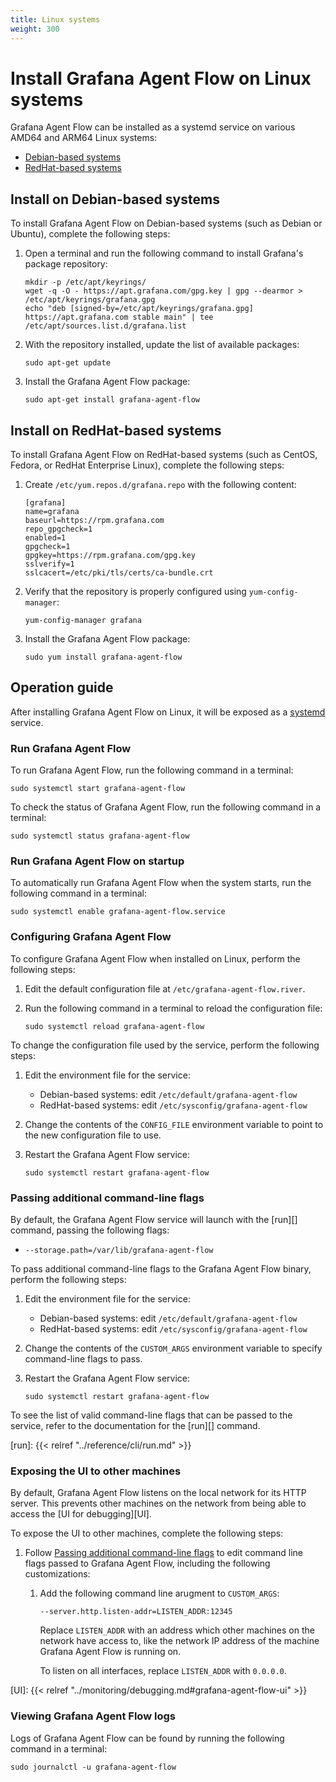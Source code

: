 ```yaml
---
title: Linux systems
weight: 300
---
```


# Install Grafana Agent Flow on Linux systems

Grafana Agent Flow can be installed as a systemd service on various AMD64 and
ARM64 Linux systems:

* [Debian-based systems](#install-on-debian-based-systems)
* [RedHat-based systems](#install-on-redhat-based-systems)

## Install on Debian-based systems

To install Grafana Agent Flow on Debian-based systems (such as Debian or
Ubuntu), complete the following steps:

1. Open a terminal and run the following command to install Grafana's package repository:

   ```shell
   mkdir -p /etc/apt/keyrings/
   wget -q -O - https://apt.grafana.com/gpg.key | gpg --dearmor > /etc/apt/keyrings/grafana.gpg
   echo "deb [signed-by=/etc/apt/keyrings/grafana.gpg] https://apt.grafana.com stable main" | tee /etc/apt/sources.list.d/grafana.list
   ```

2. With the repository installed, update the list of available packages:

   ```shell
   sudo apt-get update
   ```

3. Install the Grafana Agent Flow package:

   ```shell
   sudo apt-get install grafana-agent-flow
   ```

## Install on RedHat-based systems

To install Grafana Agent Flow on RedHat-based systems (such as CentOS, Fedora,
or RedHat Enterprise Linux), complete the following steps:

1. Create `/etc/yum.repos.d/grafana.repo` with the following content:

   ```
   [grafana]
   name=grafana
   baseurl=https://rpm.grafana.com
   repo_gpgcheck=1
   enabled=1
   gpgcheck=1
   gpgkey=https://rpm.grafana.com/gpg.key
   sslverify=1
   sslcacert=/etc/pki/tls/certs/ca-bundle.crt
   ```

2. Verify that the repository is properly configured using
   `yum-config-manager`:

   ```shell
   yum-config-manager grafana
   ```

3. Install the Grafana Agent Flow package:

   ```shell
   sudo yum install grafana-agent-flow
   ```

## Operation guide

After installing Grafana Agent Flow on Linux, it will be exposed as a
[systemd][] service.

[systemd]: https://systemd.io/

### Run Grafana Agent Flow

To run Grafana Agent Flow, run the following command in a terminal:

```shell
sudo systemctl start grafana-agent-flow
```

To check the status of Grafana Agent Flow, run the following command in a
terminal:

```shell
sudo systemctl status grafana-agent-flow
```

### Run Grafana Agent Flow on startup

To automatically run Grafana Agent Flow when the system starts, run the
following command in a terminal:

```shell
sudo systemctl enable grafana-agent-flow.service
```

### Configuring Grafana Agent Flow

To configure Grafana Agent Flow when installed on Linux, perform the following
steps:

1. Edit the default configuration file at `/etc/grafana-agent-flow.river`.

2. Run the following command in a terminal to reload the configuration file:

   ```shell
   sudo systemctl reload grafana-agent-flow
   ```

To change the configuration file used by the service, perform the following steps:

1. Edit the environment file for the service:

   * Debian-based systems: edit `/etc/default/grafana-agent-flow`
   * RedHat-based systems: edit `/etc/sysconfig/grafana-agent-flow`

2. Change the contents of the `CONFIG_FILE` environment variable to point to
   the new configuration file to use.

3. Restart the Grafana Agent Flow service:

   ```shell
   sudo systemctl restart grafana-agent-flow
   ```

### Passing additional command-line flags

By default, the Grafana Agent Flow service will launch with the [run][]
command, passing the following flags:

* `--storage.path=/var/lib/grafana-agent-flow`

To pass additional command-line flags to the Grafana Agent Flow binary, perform
the following steps:

1. Edit the environment file for the service:

   * Debian-based systems: edit `/etc/default/grafana-agent-flow`
   * RedHat-based systems: edit `/etc/sysconfig/grafana-agent-flow`

2. Change the contents of the `CUSTOM_ARGS` environment variable to specify
   command-line flags to pass.

3. Restart the Grafana Agent Flow service:

   ```shell
   sudo systemctl restart grafana-agent-flow
   ```

To see the list of valid command-line flags that can be passed to the service,
refer to the documentation for the [run][] command.

[run]: {{< relref "../reference/cli/run.md" >}}

### Exposing the UI to other machines

By default, Grafana Agent Flow listens on the local network for its HTTP
server. This prevents other machines on the network from being able to access
the [UI for debugging][UI].

To expose the UI to other machines, complete the following steps:

1. Follow [Passing additional command-line flags](#passing-additional-command-line-flags)
   to edit command line flags passed to Grafana Agent Flow, including the
   following customizations:

    1. Add the following command line arugment to `CUSTOM_ARGS`:

       ```
       --server.http.listen-addr=LISTEN_ADDR:12345
       ```

       Replace `LISTEN_ADDR` with an address which other machines on the
       network have access to, like the network IP address of the machine
       Grafana Agent Flow is running on.

       To listen on all interfaces, replace `LISTEN_ADDR` with `0.0.0.0`.

[UI]: {{< relref "../monitoring/debugging.md#grafana-agent-flow-ui" >}}

### Viewing Grafana Agent Flow logs

Logs of Grafana Agent Flow can be found by running the following command in a
terminal:

```shell
sudo journalctl -u grafana-agent-flow
```

